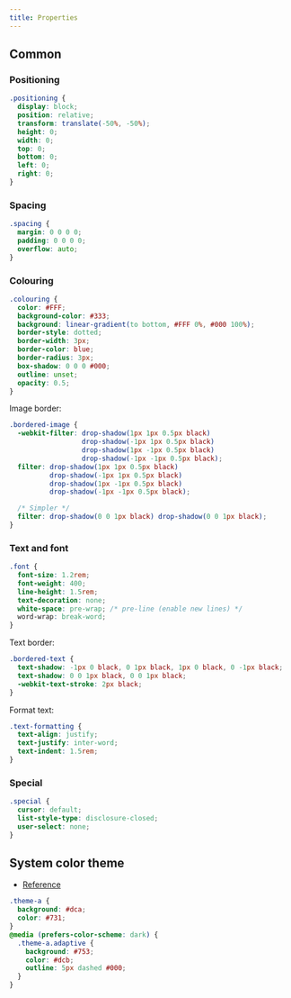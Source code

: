 ```yaml
---
title: Properties
---
```


## Common

### Positioning

```css
.positioning {
  display: block;
  position: relative;
  transform: translate(-50%, -50%);
  height: 0;
  width: 0;
  top: 0;
  bottom: 0;
  left: 0;
  right: 0;
}
```

### Spacing

```css
.spacing {
  margin: 0 0 0 0;
  padding: 0 0 0 0;
  overflow: auto;
}
```

### Colouring

```css
.colouring {
  color: #FFF;
  background-color: #333;
  background: linear-gradient(to bottom, #FFF 0%, #000 100%);
  border-style: dotted;
  border-width: 3px;
  border-color: blue;
  border-radius: 3px;
  box-shadow: 0 0 0 #000;
  outline: unset;
  opacity: 0.5;
}
```

Image border:

```css
.bordered-image {
  -webkit-filter: drop-shadow(1px 1px 0.5px black)
                  drop-shadow(-1px 1px 0.5px black)
                  drop-shadow(1px -1px 0.5px black)
                  drop-shadow(-1px -1px 0.5px black);
  filter: drop-shadow(1px 1px 0.5px black)
          drop-shadow(-1px 1px 0.5px black)
          drop-shadow(1px -1px 0.5px black)
          drop-shadow(-1px -1px 0.5px black);

  /* Simpler */
  filter: drop-shadow(0 0 1px black) drop-shadow(0 0 1px black);
}
```

### Text and font

```css
.font {
  font-size: 1.2rem;
  font-weight: 400;
  line-height: 1.5rem;
  text-decoration: none;
  white-space: pre-wrap; /* pre-line (enable new lines) */
  word-wrap: break-word;
}
```

Text border:

```css
.bordered-text {
  text-shadow: -1px 0 black, 0 1px black, 1px 0 black, 0 -1px black;
  text-shadow: 0 0 1px black, 0 0 1px black;
  -webkit-text-stroke: 2px black;
}
```

Format text:

```css
.text-formatting {
  text-align: justify;
  text-justify: inter-word;
  text-indent: 1.5rem;
}
```

### Special

```css
.special {
  cursor: default;
  list-style-type: disclosure-closed;
  user-select: none;
}
```

## System color theme

- [Reference](https://developer.mozilla.org/en-US/docs/Web/CSS/@media/prefers-color-scheme)

```css
.theme-a {
  background: #dca;
  color: #731;
}
@media (prefers-color-scheme: dark) {
  .theme-a.adaptive {
    background: #753;
    color: #dcb;
    outline: 5px dashed #000;
  }
}
```
